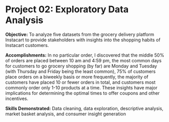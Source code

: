 # Project 02: Exploratory Data Analysis
 
**Objective:** To analyze five datasets from the grocery delivery platform Instacart to provide stakeholders with insights into the shopping habits of Instacart customers.

**Accomplishments:** In no particular order, I discovered that the middle 50% of orders are placed between 10 am and 4:59 pm, the most common days for customers to go grocery shopping (by far) are Monday and Tuesday (with Thursday and Friday being the least common), 75% of customers place orders on a biweekly basis or more frequently, the majority of customers have placed 10 or fewer orders in total, and customers most commonly order only 1-10 products at a time. These insights have major implications for determining the optimal times to offer coupons and other incentives.

**Skills Demonstrated:** Data cleaning, data exploration, descriptive analysis, market basket analysis, and consumer insight generation